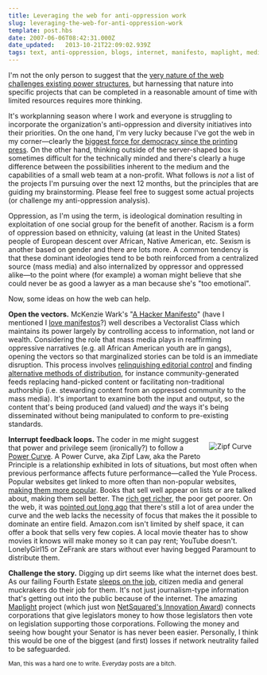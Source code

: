 ```yaml
---
title: Leveraging the web for anti-oppression work
slug: leveraging-the-web-for-anti-oppression-work
template: post.hbs
date: 2007-06-06T08:42:31.000Z
date_updated:   2013-10-21T22:09:02.939Z
tags: text, anti-oppression, blogs, internet, manifesto, maplight, media, netsquared, neutrality, pareto, web, zipf
---
```


I'm not the only person to suggest that the <a href="http://www.amazon.com/Revolution-Will-Not-Televised-Everything/dp/0060761555" title="Joe Trippi's book at Amazon">very nature of the web challenges existing power structures</a>, but harnessing that nature into specific projects that can be completed in a reasonable amount of time with limited resources requires more thinking.<!--more-->

It's workplanning season where I work and everyone is struggling to incorporate the organization's anti-oppression and diversity initiatives into their priorities. On the one hand, I'm very lucky because I've got the web in my corner&mdash;clearly the <a href="http://www.well.com/user/hlr/texts/democracy.html" title="The case made very well back in 1996">biggest force for democracy since the printing press</a>. On the other hand, thinking outside of the server-shaped box is sometimes difficult for the technically minded and there's clearly a huge difference between the possibilities inherent to the medium and the capabilities of a small web team at a non-profit. What follows is <em>not</em> a list of the projects I'm pursuing over the next 12 months, but the principles that are guiding my brainstorming. Please feel free to suggest some actual projects (or challenge my anti-oppression analysis).

Oppression, as I'm using the term, is ideological domination resulting in exploitation of one social group for the benefit of another. Racism is a form of oppression based on ethnicity, valuing (at least in the United States) people of European descent over African, Native American, etc. Sexism is another based on gender and there are lots more. A common tendency is that these dominant ideologies tend to be both reinforced from a centralized source (mass media) and also internalized by oppressor and oppressed alike&mdash;to the point where (for example) a woman might believe that she could never be as good a lawyer as a man because she's "too emotional".

Now, some ideas on how the web can help.

<strong>Open the vectors.</strong> McKenzie Wark's "<a href="http://subsol.c3.hu/subsol_2/contributors0/warktext.html" title="v.4 text online">A Hacker Manifesto</a>" (have I mentioned I <a href="http://www.sunshocked.com/stanifesto/archives/285-of-my-favorite-theses/" title="'285 of my favorite theses' at Stanifesto">love manifestos</a>?) well describes a Vectoralist Class which maintains its power largely by controlling access to information, not land or wealth. Considering the role that mass media plays in reaffirming oppressive narratives (e.g. all African American youth are in gangs), opening the vectors so that marginalized stories can be told is an immediate disruption. This process involves <a href="http://news.google.com/nwshp?tab=wn" title="Like Google News">relinquishing editorial control</a> and finding <a href="http://www.getdemocracy.com/" title="Democracy Player">alternative methods of distribution</a>, for instance community-generated feeds replacing hand-picked content or facilitating non-traditional authorship (i.e. stewarding content from an oppressed community to the mass media). It's important to examine both the input and output, so the content that's being produced (and valued) <em>and</em> the ways it's being disseminated without being manipulated to conform to pre-existing standards.

<img class="content" style="float:right; margin:1em;" src="http://assets.stanifesto.com/images/2007/06/zipfcurve.jpg" alt="Zipf Curve" />

<strong>Interrupt feedback loops.</strong> The coder in me might suggest that power and privilege seem (ironically?) to follow a <a href="http://en.wikipedia.org/wiki/Power_law" title="Power Law at Wikipedia">Power Curve</a>. A  Power Curve, aka Zipf Law, aka the Pareto Principle is a relationship exhibited in lots of situations, but most often when previous performance affects future performance&mdash;called the Yule Process. Popular websites get linked to more often than non-popular websites, <a href="http://www.useit.com/alertbox/20030616.html" title="Alertbox has the story">making them more popular</a>. Books that sell well appear on lists or are talked about, making them sell better. The <a href="http://aps.arxiv.org/abs/cond-mat/0412004/" title="Check out Yule's Process">rich get richer</a>, the poor get poorer. On the web, it was <a href="http://en.wikipedia.org/wiki/The_Long_Tail" title="The long tail on Wikipedia">pointed out long ago</a> that there's still a lot of area under the curve and the web lacks the necessity of focus that makes the it possible to dominate an entire field. Amazon.com isn't limited by shelf space, it can offer a book that sells very few copies. A local movie theater has to show movies it knows will make money so it can pay rent; YouTube doesn't. LonelyGirl15 or ZeFrank are stars without ever having begged Paramount to distribute them.

<strong>Challenge the story.</strong> Digging up dirt seems like what the internet does best. As our failing Fourth Estate <a href="http://www.dailykos.com/story/2006/10/19/125148/65" title="A fascinating look at how much news is actually on CNN.com">sleeps on the job</a>, citizen media and general muckrakers do their job for them. It's not just journalism-type information that's getting out into the public because of the internet. The amazing <a href="http://maplight.org/" title="MAPlight.org">Maplight</a> project (which just won <a href="http://www.netsquared.org/projects" title="NetSquared Projects">NetSquared's Innovation Award</a>) connects corporations that give legislators money to how those legislators then vote on legislation supporting those corporations. Following the money and seeing how bought your Senator is has never been easier. Personally, I think this would be one of the biggest (and first) losses if network neutrality failed to be safeguarded.

<small>Man, this was a hard one to write. Everyday posts are a bitch.</small>
